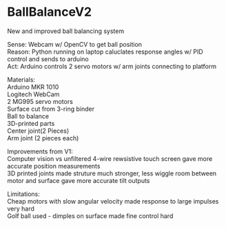 # BallBalanceV2
New and improved ball balancing system

Sense: Webcam w/ OpenCV to get ball position  
Reason: Python running on laptop caluclates response angles w/ PID control and sends to arduino  
Act: Arduino controls 2 servo motors w/ arm joints connecting to platform  

Materials:  
  Arduino MKR 1010  
  Logitech WebCam  
  2 MG995 servo motors  
  Surface cut from 3-ring binder  
  Ball to balance  
  3D-printed parts  
    Center joint(2 Pieces)  
    Arm joint (2 pieces each)  
    
Improvements from V1:  
  Computer vision vs unfiltered 4-wire rewsistive touch screen gave more accurate position measurements  
  3D printed joints made struture much stronger, less wiggle room between motor and surface gave more accurate tilt outputs  
    
Limitations:  
  Cheap motors with slow angular velocity made response to large impulses very hard  
  Golf ball used - dimples on surface made fine control hard  
 
